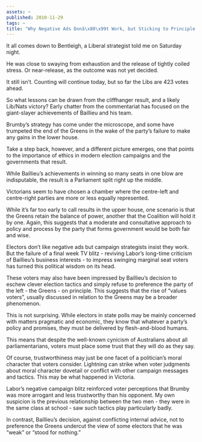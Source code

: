 ```yaml
---
assets: ~
published: 2010-11-29
tags: ~
title: "Why Negative Ads Donâ\x80\x99t Work, but Sticking to Principle Does"
---
```

It all comes down to Bentleigh, a Liberal strategist told me on Saturday
night.

He was close to swaying from exhaustion and the release of tightly
coiled stress. Or near-release, as the outcome was not yet decided.

It still isn’t. Counting will continue today, but so far the Libs are
423 votes ahead.

So what lessons can be drawn from the cliffhanger result, and a likely
Lib/Nats victory? Early chatter from the commentariat has focused on the
giant-slayer achievements of Baillieu and his team.

Brumby’s strategy has come under the microscope, and some have trumpeted
the end of the Greens in the wake of the party’s failure to make any
gains in the lower house.

Take a step back, however, and a different picture emerges, one that
points to the importance of ethics in modern election campaigns and the
governments that result.

While Baillieu’s achievements in winning so many seats in one blow are
indisputable, the result is a Parliament split right up the middle.

Victorians seem to have chosen a chamber where the centre-left and
centre-right parties are more or less equally represented.

While it’s far too early to call results in the upper house, one
scenario is that the Greens retain the balance of power, another that
the Coalition will hold it by one. Again, this suggests that a moderate
and consultative approach to policy and process by the party that forms
government would be both fair and wise.

Electors don’t like negative ads but campaign strategists insist they
work. But the failure of a final week TV blitz - reviving Labor’s
long-time criticism of Baillieu’s business interests - to impress
swinging marginal seat voters has turned this political wisdom on its
head.

These voters may also have been impressed by Baillieu’s decision to
eschew clever election tactics and simply refuse to preference the party
of the left - the Greens - on principle. This suggests that the rise of
“values voters”, usually discussed in relation to the Greens may be a
broader phenomenon.

This is not surprising. While electors in state polls may be mainly
concerned with matters pragmatic and economic, they know that whatever a
party’s policy and promises, they must be delivered by flesh-and-blood
humans.

This means that despite the well-known cynicism of Australians about all
parliamentarians, voters must place some trust that they will do as they
say.

Of course, trustworthiness may just be one facet of a politician’s moral
character that voters consider. Lightning can strike when voter
judgments about moral character dovetail or conflict with other campaign
messages and tactics. This may be what happened in Victoria.

Labor’s negative campaign blitz reinforced voter perceptions that Brumby
was more arrogant and less trustworthy than his opponent. My own
suspicion is the previous relationship between the two men - they were
in the same class at school - saw such tactics play particularly badly.

In contrast, Baillieu’s decision, against conflicting internal advice,
not to preference the Greens undercut the view of some electors that he
was “weak” or “stood for nothing.”